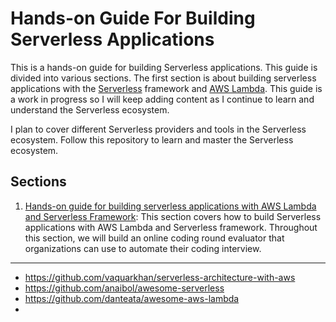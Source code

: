 # Hands-on Guide For Building Serverless Applications

This is a hands-on guide for building Serverless applications. This guide is divided into various sections. The first section is about building serverless applications with the [Serverless](https://github.com/serverless/serverless) framework and [AWS Lambda](https://aws.amazon.com/lambda/). This guide is a work in progress so I will keep adding content as I continue to learn and understand the Serverless ecosystem.

I plan to cover different Serverless providers and tools in the Serverless ecosystem. Follow this repository to learn and master the Serverless ecosystem.

## Sections

1. [Hands-on guide for building serverless applications with AWS Lambda and Serverless Framework](./01-aws-lambda-serverless-framework): This section covers how to build Serverless applications with AWS Lambda and Serverless framework. Throughout this section, we will build an online coding round evaluator that organizations can use to automate their coding interview.

------------------------------------------------------------------------

- https://github.com/vaquarkhan/serverless-architecture-with-aws
- https://github.com/anaibol/awesome-serverless
- https://github.com/danteata/awesome-aws-lambda
- 

